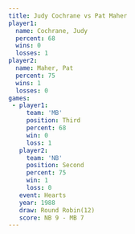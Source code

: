 ```yaml
---
title: Judy Cochrane vs Pat Maher
player1:              
  name: Cochrane, Judy
  percent: 68         
  wins: 0             
  losses: 1           
player2:              
  name: Maher, Pat    
  percent: 75         
  wins: 1             
  losses: 0           
games:
 - player1:         
     team: 'MB'     
     position: Third
     percent: 68    
     win: 0         
     loss: 1        
   player2:          
     team: 'NB'      
     position: Second
     percent: 75     
     win: 1          
     loss: 0         
   event: Hearts        
   year: 1988           
   draw: Round Robin(12)
   score: NB 9 - MB 7   
---
```

